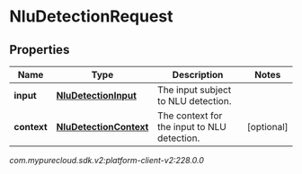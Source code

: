 # NluDetectionRequest


## Properties

| Name | Type | Description | Notes |
| ------------ | ------------- | ------------- | ------------- |
| **input** | [**NluDetectionInput**](NluDetectionInput) | The input subject to NLU detection. |  |
| **context** | [**NluDetectionContext**](NluDetectionContext) | The context for the input to NLU detection. |  [optional] |




_com.mypurecloud.sdk.v2:platform-client-v2:228.0.0_
